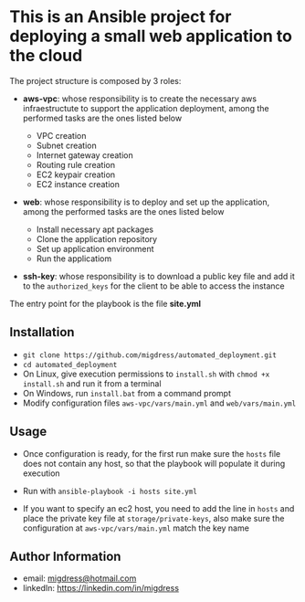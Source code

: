 This is an Ansible project for deploying a small web application to the cloud
=========

The project structure is composed by 3 roles: 

* **aws-vpc**: whose responsibility is to create the necessary aws infraestructute to
  support the application deployment, among the performed tasks are the ones listed below
  * VPC creation
  * Subnet creation
  * Internet gateway creation
  * Routing rule creation
  * EC2 keypair creation
  * EC2 instance creation

* **web**: whose responsibility is to deploy and set up the application, among
  the performed tasks are the ones listed below
  * Install necessary apt packages
  * Clone the application repository
  * Set up application environment
  * Run the applicatiom

* **ssh-key**: whose responsibility is to download a public key file and add it
  to the `authorized_keys` for the client to be able to access the instance

The entry point for the playbook is the file **site.yml**


Installation
------------------

* `git clone https://github.com/migdress/automated_deployment.git`
* `cd automated_deployment`
* On Linux, give execution permissions to `install.sh` with `chmod +x install.sh` and run it from a terminal
* On Windows, run `install.bat` from a command prompt
* Modify configuration files `aws-vpc/vars/main.yml` and `web/vars/main.yml`


Usage
------------------
* Once configuration is ready, for the first run make sure the `hosts` file
  does not contain any host, so that the playbook will populate it during
  execution

* Run with `ansible-playbook -i hosts site.yml`
  
* If you want to specify an ec2 host, you need to add the line in `hosts` and
  place the private key file at `storage/private-keys`, also make sure the
  configuration at `aws-vpc/vars/main.yml` match the key name


Author Information
------------------

* email: migdress@hotmail.com
* linkedIn: https://linkedin.com/in/migdress
